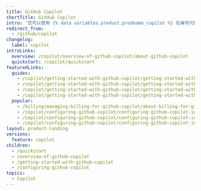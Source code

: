 ```yaml
---
title: GitHub Copilot
shortTitle: GitHub Copilot
intro: '您可以使用 {% data variables.product.prodname_copilot %} 在编写代码时从 AI 对程序员处获取自动完成样式的建议。'
redirect_from:
  - /github/copilot
changelog:
  label: copilot
introLinks:
  overview: /copilot/overview-of-github-copilot/about-github-copilot
  quickstart: /copilot/quickstart
featuredLinks:
  guides:
    - /copilot/getting-started-with-github-copilot/getting-started-with-github-copilot-in-visual-studio-code
    - /copilot/getting-started-with-github-copilot/getting-started-with-github-copilot-in-a-jetbrains-ide
    - /copilot/getting-started-with-github-copilot/getting-started-with-github-copilot-in-visual-studio
    - /copilot/getting-started-with-github-copilot/getting-started-with-github-copilot-in-neovim
  popular:
    - /billing/managing-billing-for-github-copilot/about-billing-for-github-copilot
    - /copilot/configuring-github-copilot/configuring-github-copilot-in-visual-studio-code
    - /copilot/configuring-github-copilot/configuring-github-copilot-in-a-jetbrains-ide
    - /copilot/configuring-github-copilot/configuring-github-copilot-in-visual-studio
layout: product-landing
versions:
  feature: copilot
children:
  - /quickstart
  - /overview-of-github-copilot
  - /getting-started-with-github-copilot
  - /configuring-github-copilot
topics:
  - Copilot
---
```


